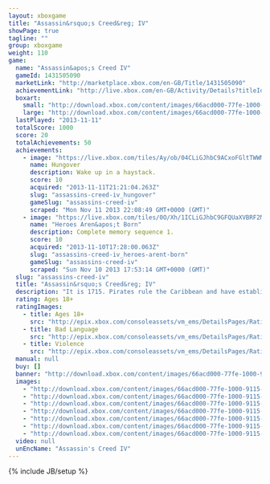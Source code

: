 ```yaml
---
layout: xboxgame
title: "Assassin&rsquo;s Creed&reg; IV"
showPage: true
tagline: ""
group: xboxgame
weight: 110
game: 
  name: "Assassin&apos;s Creed IV"
  gameId: 1431505090
  marketLink: "http://marketplace.xbox.com/en-GB/Title/1431505090"
  achievementLink: "http://live.xbox.com/en-GB/Activity/Details?titleId=1431505090"
  boxart: 
    small: "http://download.xbox.com/content/images/66acd000-77fe-1000-9115-d802555308c2/1033/boxartsm.jpg"
    large: "http://download.xbox.com/content/images/66acd000-77fe-1000-9115-d802555308c2/1033/boxartlg.jpg"
  lastPlayed: "2013-11-11"
  totalScore: 1000
  score: 20
  totalAchievements: 50
  achievements: 
    - image: "https://live.xbox.com/tiles/Ay/ob/04CLiGJhbC9ACxoFGltTWWMyL2FjaC8wLzE0AAAAAOfn5-w0Kh8=.jpg"
      name: Hungover
      description: Wake up in a haystack.
      score: 10
      acquired: "2013-11-11T21:21:04.263Z"
      slug: "assassins-creed-iv_hungover"
      gameSlug: "assassins-creed-iv"
      scraped: "Mon Nov 11 2013 22:08:49 GMT+0000 (GMT)"
    - image: "https://live.xbox.com/tiles/0O/Xh/1ICLiGJhbC9GFQUaXVBRF2MyL2FjaC8wLzIAAAAA5+fn+87lyw==.jpg"
      name: "Heroes Aren&apos;t Born"
      description: Complete memory sequence 1.
      score: 10
      acquired: "2013-11-10T17:28:00.063Z"
      slug: "assassins-creed-iv_heroes-arent-born"
      gameSlug: "assassins-creed-iv"
      scraped: "Sun Nov 10 2013 17:53:14 GMT+0000 (GMT)"
  slug: "assassins-creed-iv"
  title: "Assassin&rsquo;s Creed&reg; IV"
  description: "It is 1715. Pirates rule the Caribbean and have established a lawless Republic. Among these outlaws is a fearsome young captain named Edward Kenway. His exploits earn the respect of legends like Blackbeard, but draw him into an ancient war that may destroy everything the pirates have built."
  rating: Ages 18+
  ratingImages: 
    - title: Ages 18+
      src: "http://epix.xbox.com/consoleassets/vm_ems/DetailsPages/RatingSystemID/14/default/Values/14005.png"
    - title: Bad Language
      src: "http://epix.xbox.com/consoleassets/vm_ems/DetailsPages/RatingSystemID/14/default/Descriptors/14000.png"
    - title: Violence
      src: "http://epix.xbox.com/consoleassets/vm_ems/DetailsPages/RatingSystemID/14/default/Descriptors/14005.png"
  manual: null
  buy: []
  banner: "http://download.xbox.com/content/images/66acd000-77fe-1000-9115-d802555308c2/1033/banner.png"
  images: 
    - "http://download.xbox.com/content/images/66acd000-77fe-1000-9115-d802555308c2/1033/screenlg1.jpg"
    - "http://download.xbox.com/content/images/66acd000-77fe-1000-9115-d802555308c2/1033/screenlg2.jpg"
    - "http://download.xbox.com/content/images/66acd000-77fe-1000-9115-d802555308c2/1033/screenlg3.jpg"
    - "http://download.xbox.com/content/images/66acd000-77fe-1000-9115-d802555308c2/1033/screenlg4.jpg"
    - "http://download.xbox.com/content/images/66acd000-77fe-1000-9115-d802555308c2/1033/screenlg5.jpg"
    - "http://download.xbox.com/content/images/66acd000-77fe-1000-9115-d802555308c2/1033/screenlg6.jpg"
    - "http://download.xbox.com/content/images/66acd000-77fe-1000-9115-d802555308c2/1033/screenlg7.jpg"
  video: null
  unEncName: "Assassin's Creed IV"
---
```

{% include JB/setup %}